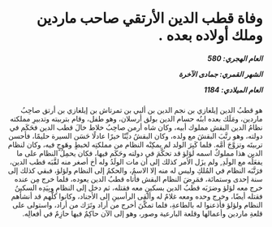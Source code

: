 <h1 dir="rtl">وفاة قطب الدين الأرتقي صاحب ماردين وملك أولاده بعده .</h1>

<h5 dir="rtl">العام الهجري:  580

الشهر القمري: جمادى الآخرة

العام الميلادي: 1184</h5>

<p dir="rtl">هو قطبُ الدين إيلغازي بن نجم الدين بن ألبي بن تمرتاش بن إيلغازي بن أرتق صاحِبُ ماردين، ومَلَك بعده ابنُه حسام الدين بولق أرسلان، وهو طفل، وقام بتربيته وتدبيرِ مملكته نظامُ الدين البقش مملوك أبيه، وكان شاه أرمن صاحِبُ خلاط خالَ قطب الدين فحَكَم في دولته، وهو رتَّبَ البقشَ مع ولده، وكان البقشُ ديِّنًا خيرًا عادلًا حَسَن السيرة حليمًا، فأحسن تربيتَه وتزوَّجَ أمَّه. فلما كَبِرَ الولد لم يمكِنْه النظام من مملكتِه لخبطٍ وهَوجٍ فيه، وكان لنظام الدين هذا مملوكٌ اسمه لؤلؤ قد تحكَّمَ في دولته وحَكَم فيها، فكان يحمِلُ النظام على ما يفعَلُه مع الولَدِ, ولم يزَل الأمر كذلك إلى أن مات الولَدُ وله أخ أصغر منه لقَّبَه قطب الدين، فرَتَّبَه النظام في المُلكِ وليس له منه إلا الاسمُ، والحكمُ إلى النظام ولؤلؤ، فبقي كذلك إلى سنة إحدى وستمائة، فمَرِضَ النظام البقش فأتاه قطبُ الدين يعوده، فلما خرج مِن عنده خرج معه لؤلؤ وضرَبَه قطبُ الدين بسكينٍ معه فقتله، ثم دخل إلى النظامِ وبِيَدِه السكينُ فقتله أيضًا، وخرج وحده ومعه غلامٌ له وألقى الرأسينِ إلى الأجناد، وكانوا كلُّهم قد أنشأهم النظام ولؤلؤ فأذعنوا له بالطاعةِ، فلما تمكَّنَ أخرج من أراد وتَرَك من أراد، واستولى على قلعةِ ماردين وأعمالها وقلعة البارعية وصور، وهو إلى الآن حاكِمٌ فيها حازِمٌ في أفعالِه.</p></br>
